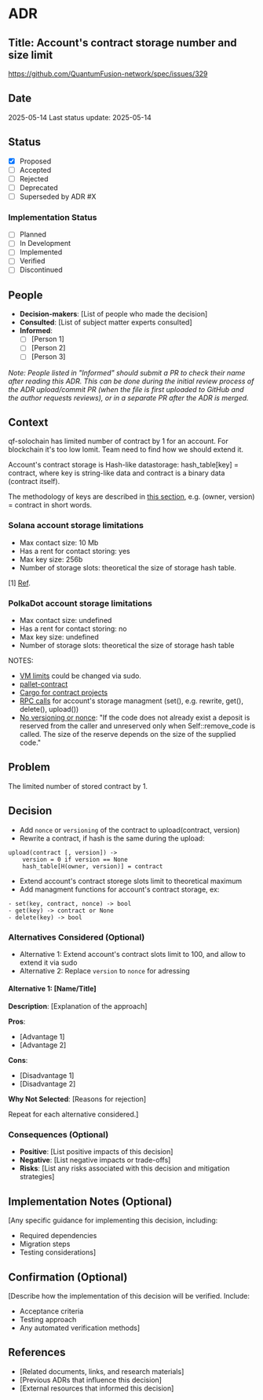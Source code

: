 # ADR

## Title: Account's contract storage number and size limit

https://github.com/QuantumFusion-network/spec/issues/329

## Date
2025-05-14
Last status update: 2025-05-14

## Status
- [X] Proposed
- [ ] Accepted
- [ ] Rejected
- [ ] Deprecated
- [ ] Superseded by ADR #X

### Implementation Status
- [ ] Planned
- [ ] In Development
- [ ] Implemented
- [ ] Verified
- [ ] Discontinued

## People
- **Decision-makers**: [List of people who made the decision]
- **Consulted**: [List of subject matter experts consulted]
- **Informed**: 
  - [ ] [Person 1] 
  - [ ] [Person 2]
  - [ ] [Person 3]
  
*Note: People listed in "Informed" should submit a PR to check their name after reading this ADR. This can be done during the initial review process of the ADR upload/commit PR (when the file is first uploaded to GitHub and the author requests reviews), or in a separate PR after the ADR is merged.*

## Context
qf-solochain has limited number of contract by 1 for an account. For blockchain it's too low lomit. Team need to find how we should extend it.

Account's contract storage is Hash-like datastorage: hash_table[key] = contract, where key is string-like data and contract is a binary data (contract itself).

The methodology of keys are described in [this section](https://github.com/QuantumFusion-network/spec/blob/main/docs/PolkaVM/blob_hashing_addressing.md#how-hash-and-address-are-set-for-an-uploaded-pvm-blob), e.g. (owner, version) = contract in short words.

### Solana account storage limitations
- Max contact size: 10 Mb
- Has a rent for contact storing: yes
- Max key size: 256b
- Number of storage slots: theoretical the size of storage hash table.

[1] [Ref](https://solana.com/docs/core/accounts#:~:text=Accounts%20can%20store%20up%20to,account%20has%20a%20program%20owner).

### PolkaDot account storage limitations
- Max contact size: undefined
- Has a rent for contact storing: no
- Max key size: undefined
- Number of storage slots: theoretical the size of storage hash table

NOTES:
- [VM limits](https://docs.rs/pallet-contracts/latest/pallet_contracts/struct.Limits.html) could be changed via sudo.
- [pallet-contract](https://docs.rs/pallet-contracts/latest/pallet_contracts/index.html)
- [Cargo for contract projects](https://use.ink/docs/v5/getting-started/calling-your-contract)
- [RPC calls](https://docs.rs/pallet-contracts/latest/pallet_contracts/pallet/struct.Pallet.html#method.upload_code) for account's storage managment (set(), e.g. rewrite, get(), delete(), upload())
- [No versioning or nonce](https://docs.rs/pallet-contracts/latest/pallet_contracts/pallet/struct.Pallet.html#method.upload_code): "If the code does not already exist a deposit is reserved from the caller and unreserved only when Self::remove_code is called. The size of the reserve depends on the size of the supplied code."

## Problem
The limited number of stored contract by 1.

## Decision
- Add `nonce` or `versioning` of the contract to upload(contract, version)
- Rewrite a contract, if hash is the same during the upload:
```
upload(contract [, version]) ->
    version = 0 if version == None
    hash_table[H(owner, version)] = contract
```
- Extend account's contract storege slots limit to theoretical maximum
- Add managment functions for account's contract storage, ex:
```
- set(key, contract, nonce) -> bool
- get(key) -> contract or None
- delete(key) -> bool
```

### Alternatives Considered (Optional)
- Alternative 1: Extend account's contract slots limit to 100, and allow to extend it via sudo
- Alternative 2: Replace `version` to `nonce` for adressing


#### Alternative 1: [Name/Title]
**Description**: [Explanation of the approach]

**Pros**:
- [Advantage 1]
- [Advantage 2]

**Cons**:
- [Disadvantage 1]
- [Disadvantage 2]

**Why Not Selected**: [Reasons for rejection]

Repeat for each alternative considered.]

### Consequences (Optional)
- **Positive**: [List positive impacts of this decision]
- **Negative**: [List negative impacts or trade-offs]
- **Risks**: [List any risks associated with this decision and mitigation strategies]

## Implementation Notes (Optional)
[Any specific guidance for implementing this decision, including:
- Required dependencies
- Migration steps
- Testing considerations]

## Confirmation (Optional)
[Describe how the implementation of this decision will be verified. Include:
- Acceptance criteria
- Testing approach
- Any automated verification methods]

## References
- [Related documents, links, and research materials]
- [Previous ADRs that influence this decision]
- [External resources that informed this decision]
